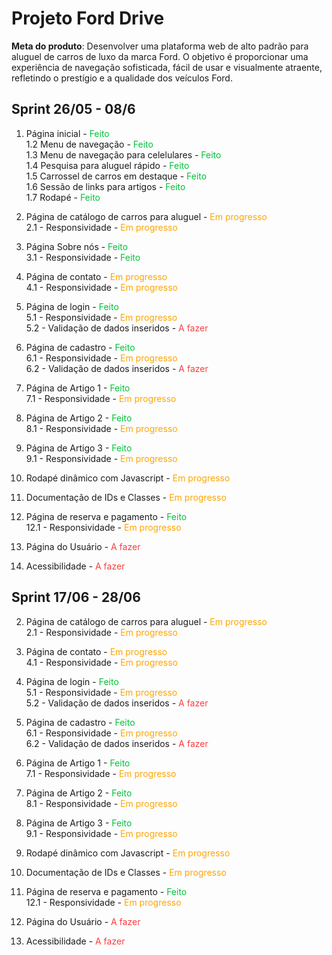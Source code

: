 # Projeto Ford Drive

**Meta do produto**: Desenvolver uma plataforma web de alto padrão para aluguel de carros de luxo da marca Ford. O objetivo é proporcionar uma experiência de navegação sofisticada, fácil de usar e visualmente atraente, refletindo o prestígio e a qualidade dos veículos Ford.

## Sprint 26/05 - 08/6
1. Página inicial - <span style="color: #03C03c">Feito</span>  
    1.2 Menu de navegação - <span style="color: #03C03c">Feito</span>  
    1.3 Menu de navegação para celelulares - <span style="color: #03C03c">Feito</span>  
    1.4 Pesquisa para aluguel rápido - <span style="color: #03C03c">Feito</span>  
    1.5 Carrossel de carros em destaque - <span style="color: #03C03c">Feito</span>  
    1.6 Sessão de links para artigos - <span style="color: #03C03c">Feito</span>  
    1.7 Rodapé - <span style="color: #03C03c">Feito</span>  

2. Página de catálogo de carros para aluguel - <span style="color: orange">Em progresso</span>  
    2.1 - Responsividade - <span style="color: orange">Em progresso</span>  

3. Página Sobre nós - <span style="color: #03C03c">Feito</span>  
    3.1 - Responsividade - <span style="color: #03C03c">Feito</span>  

4. Página de contato - <span style="color: orange">Em progresso</span>  
    4.1 - Responsividade - <span style="color: orange">Em progresso</span>  

5. Página de login - <span style="color: #03C03c">Feito</span>  
    5.1 - Responsividade - <span style="color: orange">Em progresso</span>  
    5.2 - Validação de dados inseridos - <span style="color: #fa3e3e">A fazer</span>  

6. Página de cadastro - <span style="color: #03C03c">Feito</span>  
    6.1 - Responsividade - <span style="color: orange">Em progresso</span>  
    6.2 - Validação de dados inseridos - <span style="color: #fa3e3e">A fazer</span>  

7. Página de Artigo 1 - <span style="color: #03C03c">Feito</span>  
    7.1 - Responsividade - <span style="color: orange">Em progresso</span>  

8. Página de Artigo 2 - <span style="color: #03C03c">Feito</span>  
    8.1 - Responsividade - <span style="color: orange">Em progresso</span>  

9. Página de Artigo 3 - <span style="color: #03C03c">Feito</span>  
    9.1 - Responsividade - <span style="color: orange">Em progresso</span>  

10. Rodapé dinâmico com Javascript - <span style="color: orange">Em progresso</span>  

11. Documentação de IDs e Classes - <span style="color: orange">Em progresso</span>  

12. Página de reserva e pagamento - <span style="color: #03C03c">Feito</span>  
    12.1 - Responsividade - <span style="color: orange">Em progresso</span>  

12. Página do Usuário - <span style="color: #fa3e3e">A fazer</span>  

12. Acessibilidade - <span style="color: #fa3e3e">A fazer</span>  

## Sprint 17/06 - 28/06

2. Página de catálogo de carros para aluguel - <span style="color: orange">Em progresso</span>  
    2.1 - Responsividade - <span style="color: orange">Em progresso</span>  

4. Página de contato - <span style="color: orange">Em progresso</span>  
    4.1 - Responsividade - <span style="color: orange">Em progresso</span>  

5. Página de login - <span style="color: #03C03c">Feito</span>  
    5.1 - Responsividade - <span style="color: orange">Em progresso</span>  
    5.2 - Validação de dados inseridos - <span style="color: #fa3e3e">A fazer</span> 

6. Página de cadastro - <span style="color: #03C03c">Feito</span>  
    6.1 - Responsividade - <span style="color: orange">Em progresso</span>  
    6.2 - Validação de dados inseridos - <span style="color: #fa3e3e">A fazer</span>  

7. Página de Artigo 1 - <span style="color: #03C03c">Feito</span>  
    7.1 - Responsividade - <span style="color: orange">Em progresso</span> 

8. Página de Artigo 2 - <span style="color: #03C03c">Feito</span>  
    8.1 - Responsividade - <span style="color: orange">Em progresso</span>  

9. Página de Artigo 3 - <span style="color: #03C03c">Feito</span>  
    9.1 - Responsividade - <span style="color: orange">Em progresso</span>  

10. Rodapé dinâmico com Javascript - <span style="color: orange">Em progresso</span>  

11. Documentação de IDs e Classes - <span style="color: orange">Em progresso</span>  

12. Página de reserva e pagamento - <span style="color: #03C03c">Feito</span>  
    12.1 - Responsividade - <span style="color: orange">Em progresso</span>  

12. Página do Usuário - <span style="color: #fa3e3e">A fazer</span>  

12. Acessibilidade - <span style="color: #fa3e3e">A fazer</span>  